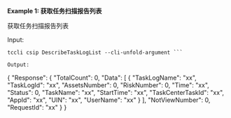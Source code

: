 **Example 1: 获取任务扫描报告列表**

获取任务扫描报告列表

Input: 

```
tccli csip DescribeTaskLogList --cli-unfold-argument ```

Output: 
```
{
    "Response": {
        "TotalCount": 0,
        "Data": [
            {
                "TaskLogName": "xx",
                "TaskLogId": "xx",
                "AssetsNumber": 0,
                "RiskNumber": 0,
                "Time": "xx",
                "Status": 0,
                "TaskName": "xx",
                "StartTime": "xx",
                "TaskCenterTaskId": "xx",
                "AppId": "xx",
                "UIN": "xx",
                "UserName": "xx"
            }
        ],
        "NotViewNumber": 0,
        "RequestId": "xx"
    }
}
```

